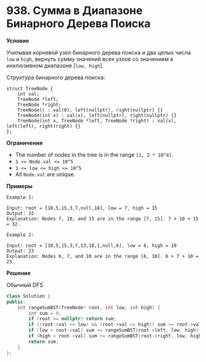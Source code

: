# 938. Сумма в Диапазоне Бинарного Дерева Поиска

**Условие**

Учитывая корневой узел бинарного дерева поиска и два целых числа `low` и `high`, вернуть сумму значений всех узлов со значением в инклюзивном диапазоне [`low, high`].

Структура бинарного дерева поиска:
```
struct TreeNode {
    int val;
    TreeNode *left;
    TreeNode *right;
    TreeNode() : val(0), left(nullptr), right(nullptr) {}
    TreeNode(int x) : val(x), left(nullptr), right(nullptr) {}
    TreeNode(int x, TreeNode *left, TreeNode *right) : val(x), left(left), right(right) {}
};
```

**Ограничения**
- The number of nodes in the tree is in the range `[1, 2 * 10^4]`.
- `1 <= Node.val <= 10^5`
- `1 <= low <= high <= 10^5`
- All `Node.val` are unique.


**Примеры**
```
Example 1:

Input: root = [10,5,15,3,7,null,18], low = 7, high = 15
Output: 32
Explanation: Nodes 7, 10, and 15 are in the range [7, 15]. 7 + 10 + 15 = 32.

Example 2:

Input: root = [10,5,15,3,7,13,18,1,null,6], low = 6, high = 10
Output: 23
Explanation: Nodes 6, 7, and 10 are in the range [6, 10]. 6 + 7 + 10 = 23.
```


**Решение**

Обычный DFS

```C++
class Solution {
public:
    int rangeSumBST(TreeNode* root, int low, int high) {
        int sum = 0;
        if (root == nullptr) return sum;
        if ((root->val >= low) && (root->val <= high)) sum += root->val;
        if (low < root->val) sum += rangeSumBST(root->left, low, high);
        if (high > root->val) sum += rangeSumBST(root->right, low, high);
        return sum;   
    }
};
```





 


 


